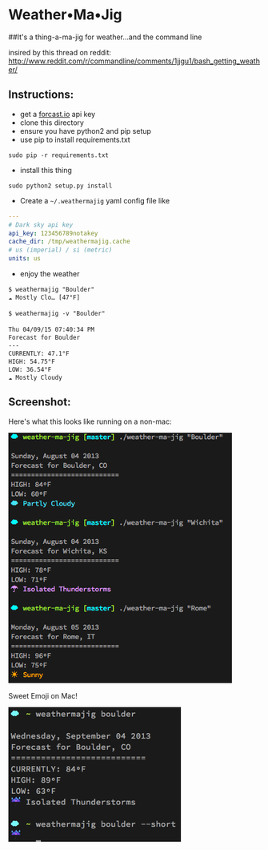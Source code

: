 Weather•Ma•Jig
===

##It's a thing-a-ma-jig for weather&hellip;and the command line

insired by this thread on reddit: http://www.reddit.com/r/commandline/comments/1jjgu1/bash_getting_weather/

Instructions:
---
* get a [forcast.io](https://developer.forecast.io/) api key
* clone this directory
* ensure you have python2 and pip setup
* use pip to install requirements.txt

```
sudo pip -r requirements.txt
```

* install this thing

```
sudo python2 setup.py install
```

* Create a `~/.weathermajig` yaml config file like

```yaml
---
# Dark sky api key
api_key: 123456789notakey
cache_dir: /tmp/weathermajig.cache
# us (imperial) / si (metric)
units: us
```

* enjoy the weather

```
$ weathermajig "Boulder"
☁ Mostly Clo… [47°F]

$ weathermajig -v "Boulder"

Thu 04/09/15 07:40:34 PM
Forecast for Boulder
---
CURRENTLY: 47.1°F
HIGH: 54.75°F
LOW: 36.54°F
☁ Mostly Cloudy

```

Screenshot:
---

Here's what this looks like running on a non-mac:

<img src="20130804_p_weather.png" title="Weather-ma-jig at work" />

Sweet Emoji on Mac!

<img src="20130904_p_weather_on_darwin.png" title="Weather-ma-jig at work on OSX" />
